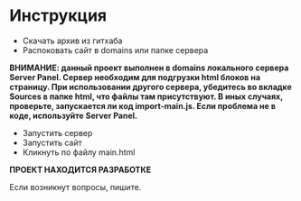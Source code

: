 # Инструкция

- Скачать архив из гитхаба
- Распоковать сайт в domains или папке сервера

**ВНИМАНИЕ: данный проект выполнен в domains локального сервера Server Panel. Сервер необходим для подгрузки html блоков на страницу. При использовании другого сервера, убедитесь во вкладке Sources в папке html, что файлы там присутствуют. В иных случаях, проверьте, запускается ли код import-main.js. Если проблема не в коде, используйте Server Panel.**
- Запустить сервер
- Запустить сайт
- Кликнуть по файлу main.html



**ПРОЕКТ НАХОДИТСЯ РАЗРАБОТКЕ**

Если возникнут вопросы, пишите.

